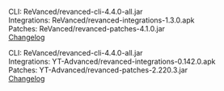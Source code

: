 CLI: ReVanced/revanced-cli-4.4.0-all.jar  
Integrations: ReVanced/revanced-integrations-1.3.0.apk  
Patches: ReVanced/revanced-patches-4.1.0.jar  
[Changelog](https://github.com/revanced/revanced-patches/releases/tag/v4.1.0)




CLI: ReVanced/revanced-cli-4.4.0-all.jar  
Integrations: YT-Advanced/revanced-integrations-0.142.0.apk  
Patches: YT-Advanced/revanced-patches-2.220.3.jar  
[Changelog](https://github.com/YT-Advanced/ReX-patches/releases/tag/v2.220.3)

